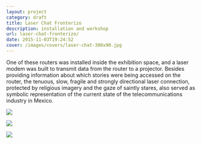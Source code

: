 ```yaml
---
layout: project
category: draft
title: Laser Chat Fronterizo
description: installation and workshop
url: laser-chat-fronterizo/
date: 2015-11-03T19:24:52
cover: /images/covers/laser-chat-300x90.jpg
---
```

One of these routers was installed inside the exhibition space, and a laser modem was built to transmit data from the router to a projector. Besides providing information about which stories were being accessed on the router, the tenuous, slow, fragile and strongly directional laser connection, protected by religious imagery and the gaze of saintly stares, also served as symbolic representation of the current state of the telecommunications industry in Mexico.

![](a03_xs.jpg)

![](b04_xs.jpg)

![](g05_xs.jpg)

